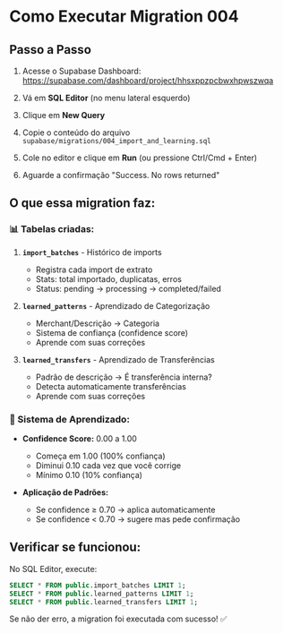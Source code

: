 # Como Executar Migration 004

## Passo a Passo

1. Acesse o Supabase Dashboard:
   https://supabase.com/dashboard/project/hhsxppzpcbwxhpwszwqa

2. Vá em **SQL Editor** (no menu lateral esquerdo)

3. Clique em **New Query**

4. Copie o conteúdo do arquivo `supabase/migrations/004_import_and_learning.sql`

5. Cole no editor e clique em **Run** (ou pressione Ctrl/Cmd + Enter)

6. Aguarde a confirmação "Success. No rows returned"

## O que essa migration faz:

### 📊 Tabelas criadas:

1. **`import_batches`** - Histórico de imports
   - Registra cada import de extrato
   - Stats: total importado, duplicatas, erros
   - Status: pending → processing → completed/failed

2. **`learned_patterns`** - Aprendizado de Categorização
   - Merchant/Descrição → Categoria
   - Sistema de confiança (confidence score)
   - Aprende com suas correções

3. **`learned_transfers`** - Aprendizado de Transferências
   - Padrão de descrição → É transferência interna?
   - Detecta automaticamente transferências
   - Aprende com suas correções

### 🧠 Sistema de Aprendizado:

- **Confidence Score:** 0.00 a 1.00
  - Começa em 1.00 (100% confiança)
  - Diminui 0.10 cada vez que você corrige
  - Mínimo 0.10 (10% confiança)

- **Aplicação de Padrões:**
  - Se confidence ≥ 0.70 → aplica automaticamente
  - Se confidence < 0.70 → sugere mas pede confirmação

## Verificar se funcionou:

No SQL Editor, execute:
```sql
SELECT * FROM public.import_batches LIMIT 1;
SELECT * FROM public.learned_patterns LIMIT 1;
SELECT * FROM public.learned_transfers LIMIT 1;
```

Se não der erro, a migration foi executada com sucesso! ✅
